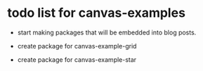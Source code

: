 # todo list for canvas-examples

* start making packages that will be embedded into blog posts.

* create package for canvas-example-grid
* create package for canvas-example-star